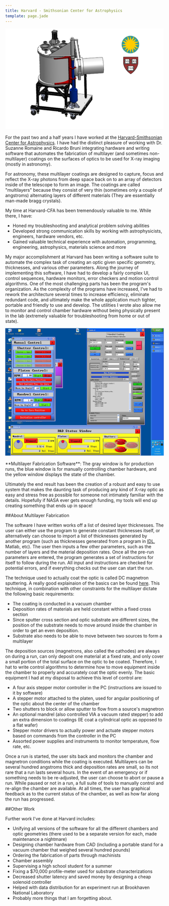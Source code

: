 ```yaml
---
title: Harvard - Smithsonian Center for Astrophysics
template: page.jade
---
```


<div class="media-container">

<img src="/img/projects/amf/chamber-logo.png">

</div>

For the past two and a half years I have worked at the [Harvard-Smithsonian Center for Astrophysics](http://www.cfa.harvard.edu/hea/). I have had the distinct pleasure of working with Dr. Suzanne Romaine and Ricardo Bruni integrating hardware and writing software that automates the fabrication of multilayer (and sometimes non-multilayer) coatings on the surfaces of optics to be used for X-ray imaging (mostly in astronomy).

For astronomy, these multilayer coatings are designed to capture, focus and reflect the X-ray photons from deep space back on to an array of detectors inside of the telescope to form an image. The coatings are called "multilayers" because they consist of very thin (sometimes only a couple of angstroms) alternating layers of different materials (They are essentially man-made bragg crystals).

My time at Harvard-CFA has been tremendously valuable to me. While there, I have:

- Honed my troubleshooting and analytical problem solving abilities
- Developed strong communication skills by working with astrophysicists, engineers, hardware vendors, etc.
- Gained valuable technical experience with automation, programming, engineering, astrophysics, materials science and more

My major accomplishment at Harvard has been writing a software suite to automate the complex task of creating an optic given specific geometry, thicknesses, and various other parameters. Along the journey of implementing this software, I have had to develop a fairly complex UI, control sequences, hardware monitors, error checkers and motion control algorithms. One of the most challenging parts has been the program's organization. As the complexity of the programs have increased, I've had to rework the architecture several times to increase efficiency, eliminate redundant code, and ultimately make the whole application much tighter, portable and friendly to use and develop. The utilities I wrote also allow me to monitor and control chamber hardware without being physically present in the lab (extremely valuable for troubleshooting from home or out of state).

<div class="media-container">

<img src="/img/projects/amf/screen.jpg">

<p>**Multilayer Fabrication Software**: The gray window is for production runs, the blue window is for manually controlling chamber hardware, and the yellow window displays the state of the chamber.</p>

</div>

Ultimately the end result has been the creation of a robust and easy to use system that makes the daunting task of producing any kind of X-ray optic as easy and stress free as possible for someone not intimately familiar with the details. Hopefully if NASA ever gets enough funding, my tools will end up creating something that ends up in space!

##About Multilayer Fabrication

The software I have written works off a list of desired layer thicknesses. The user can either use the program to generate constant thicknesses itself, or alternatively can choose to import a list of thicknesses generated by another program (such as thicknesses generated from a program in [IDL](http://www.ittvis.com/ProductServices/IDL.aspx), Matlab, etc). The user then inputs a few other parameters, such as the number of layers and the material deposition rates. Once all the pre-run parameters are entered, the program generates a set of instructions for itself to follow during the run. All input and instructions are checked for potential errors, and if everything checks out the user can start the run.

The technique used to actually coat the optic is called DC magnetron sputtering. A really good explainaion of the basics can be found [here](http://www.ajaint.com/whatis.htm). This technique, in combination with other constraints for the multilayer dictate the following basic requirements:

- The coating is conducted in a vacuum chamber
- Deposition rates of materials are held constant within a fixed cross section
- Since sputter cross section and optic substrate are different sizes, the position of the substrate needs to move around inside the chamber in order to get an even deposition.
- Substrate also needs to be able to move between two sources to form a multilayer

The deposition sources (magnetrons, also called the cathodes) are always on during a run, can only deposit one material at a fixed rate, and only cover a small portion of the total surface on the optic to be coated. Therefore, I hat to write control algorithms to determine how to move equipment inside the chamber to properly and accurately coat the optic evenly. The basic equipment I had at my disposal to achieve this level of control are:

- A four axis stepper motor controller in the PC (instructions are issued to it by software)
- A stepper motor attached to the platen, used for angular positioning of the optic about the center of the chamber
- Two shutters to block or allow sputter to flow from a source's magnetron
- An optional mandrel (also controlled VIA a vacuum rated stepper) to add an extra dimension to coatings (IE coat a cylindrical optic as opposed to a flat wafer)
- Stepper motor drivers to actually power and actuate stepper motors based on commands from the controller in the PC
- Assorted power supplies and instruments to monitor temperature, flow rate, etc.

Once a run is started, the user sits back and monitors the chamber and magnetron conditions while the coating is executed. Multilayers can be several hundred angstroms thick and deposition rates are small, so its not rare that a run lasts several hours. In the event of an emergency or if something needs to be re-adjusted, the user can choose to abort or pause a run. While paused or not in a run, a full suite of tools to manually control and re-align the chamber are available. At all times, the user has graphical feedback as to the current status of the chamber, as well as how far along the run has progressed.

##Other Work

Further work I've done at Harvard includes:

- Unifying all versions of the software for all the different chambers and optic geometries (there used to be a separate version for each, made maintenance a nightmare)
- Designing chamber hardware from CAD (including a portable stand for a vacuum chamber that weighed several hundred pounds)
- Ordering the fabrication of parts through machinists
- Chamber assembly
- Supervising a high school student for a summer
- Fixing a $70,000 profile-meter used for substrate characterizations
- Decreased shutter latency and saved money by designing a cheap solenoid controller
- Helped with data distribution for an experiment run at Brookhaven National Laboratory
- Probably more things that I am forgetting about.
